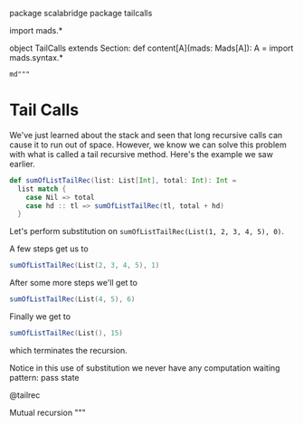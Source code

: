 package scalabridge
package tailcalls

import mads.*

object TailCalls extends Section:
  def content[A](mads: Mads[A]): A = 
    import mads.syntax.*

    md"""
# Tail Calls

We've just learned about the stack and seen that long recursive calls can cause
it to run out of space. However, we know we can solve this problem with what is
called a tail recursive method. Here's the example we saw earlier.

```scala mdoc:silent
def sumOfListTailRec(list: List[Int], total: Int): Int =
  list match {
    case Nil => total
    case hd :: tl => sumOfListTailRec(tl, total + hd) 
  }
```

Let's perform substitution on `sumOfListTailRec(List(1, 2, 3, 4, 5), 0)`.

A few steps get us to

```scala
sumOfListTailRec(List(2, 3, 4, 5), 1)
```

After some more steps we'll get to

```scala
sumOfListTailRec(List(4, 5), 6)
```

Finally we get to

```scala
sumOfListTailRec(List(), 15)
```

which terminates the recursion.

Notice in this use of substitution we never have any computation waiting
pattern: pass state

@tailrec

Mutual recursion
"""

